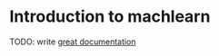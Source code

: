 # Introduction to machlearn

TODO: write [great documentation](http://jacobian.org/writing/what-to-write/)
